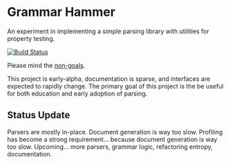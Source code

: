 Grammar Hammer
==============

An experiment in implementing a simple parsing library with utilities for
property testing.

[![Build Status](https://travis-ci.org/acdimalev/grhammer.svg?branch=master)](https://travis-ci.org/acdimalev/grhammer)

Please mind the [non-goals](NON-GOALS.md).

This project is early-alpha, documentation is sparse, and interfaces are
expected to rapidly change.  The primary goal of this project is the be useful
for both education and early adoption of parsing.


Status Update
-------------

Parsers are mostly in-place.  Document generation is way too slow.  Profiling
has become a strong requirement... because document generation is way too slow.
Upcoming... more parsers, grammar logic, refactoring entropy, documentation.
